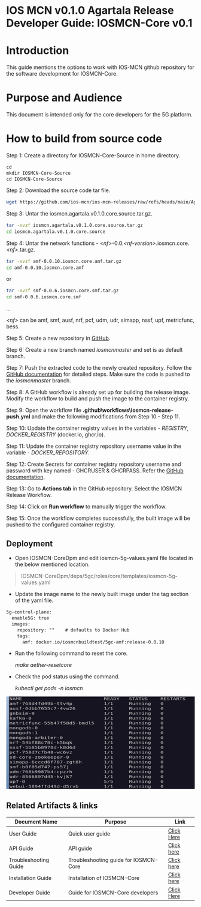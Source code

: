 ﻿
# **IOS MCN v0.1.0 Agartala Release Developer Guide: IOSMCN-Core v0.1**

# Introduction

This guide mentions the options to work with IOS-MCN github repository for the software development for IOSMCN-Core.

# Purpose and Audience

This document is intended only for the core developers for the 5G platform.

# How to build from source code

Step 1: Create a directory for IOSMCN-Core-Source in home directory.
```
cd
mkdir IOSMCN-Core-Source
cd IOSMCN-Core-Source
```

Step 2: Download the source code tar file.

```sh
wget https://github.com/ios-mcn/ios-mcn-releases/raw/refs/heads/main/Agartala/v0.1.0/CORE/source-code/iosmcn.agartala.v0.1.0.core.source.tar.gz
```

Step 3: Untar the iosmcn.agartala.v0.1.0.core.source.tar.gz.

```sh
tar -xvzf iosmcn.agartala.v0.1.0.core.source.tar.gz
cd iosmcn.agartala.v0.1.0.core.source
```

Step 4: Untar the network functions -  *\<nf>*-0.0.*\<nf-version>*.iosmcn.core.*\<nf>*.tar.gz.

```sh
tar -xvzf amf-0.0.10.iosmcn.core.amf.tar.gz
cd amf-0.0.10.iosmcn.core.amf
```
or

```sh
tar -xvzf smf-0.0.6.iosmcn.core.smf.tar.gz
cd smf-0.0.6.iosmcn.core.smf
```
...

*\<nf>* can be amf, smf, ausf, nrf, pcf, udm, udr, simapp, nssf, upf, metricfunc, bess.

Step 5: Create a new repository in [GitHub](https://github.com/new).

Step 6: Create a new branch named _iosmcnmaster_ and set is as default branch.

Step 7: Push the extracted code to the newly created repository. Follow the [GitHub documentation](https://docs.github.com/en/migrations/importing-source-code/using-the-command-line-to-import-source-code/adding-locally-hosted-code-to-github) for detailed steps. Make sure the code is pushed to the _iosmcnmaster_ branch.

Step 8: A GitHub workflow is already set up for building the release image. Modify the workflow to build and push the image to the container registry.

Step 9: Open the workflow file **\.github\workflows\iosmcn-release-push.yml** and make the following modifications from Step 10 - Step 11.

Step 10: Update the container registry values in the variables - *REGISTRY*, *DOCKER_REGISTRY* (docker.io, ghcr.io).

Step 11: Update the container registry repository username value in the variable - *DOCKER_REPOSITORY*.

Step 12: Create Secrets for container registry repository username and password with key named - GHCRUSER & GHCRPASS. Refer the [GitHub documentation](https://docs.github.com/en/actions/security-for-github-actions/security-guides/using-secrets-in-github-actions).

Step 13: Go to **Actions tab** in the GitHub repository. Select the IOSMCN Release Workflow.

Step 14: Click on **Run workflow** to manually trigger the workflow.

Step 15: Once the workflow completes successfully, the built image will be pushed to the configured container registry.

## Deployment

- Open IOSMCN-CoreDpm and edit iosmcn-5g-values.yaml file located in the below mentioned location.

>IOSMCN-CoreDpm/deps/5gc/roles/core/templates/iosmcn-5g-values.yaml

- Update the image name to the newly built image under the tag section of the yaml file.

```
5g-control-plane:
  enable5G: true
  images:
	repository: ""    # defaults to Docker Hub
	tags:
	  amf: docker.io/iosmcnbuildtest/5gc-amf:release-0.0.10
```

- Run the following command to reset the core.

	_make aether-resetcore_

- Check the pod status using the command.

	_kubectl get pods -n iosmcn_

![Figure 13: pods status](../../CORE/documentation/images/devel/fig1-pod-stats.png)

## Related Artifacts & links

| **Document Name** | **Purpose** | **Link** |
|--|--|--|
| User Guide | Quick user guide | [Click Here](./User%20Guide.md)  |
| API Guide | API guide | [Click here](./API%20Guide.md)|
| Troubleshooting Guide  | Troubleshooting guide for IOSMCN-Core | [Click here](./Troubleshooting%20Guide.md)|
| Installation Guide | Installation of IOSMCN-Core | [Click here](./Installation%20Guide.md) |
| Developer Guide | Guide for IOSMCN-Core developers | [Click Here](./Developer%20Guide.md)|